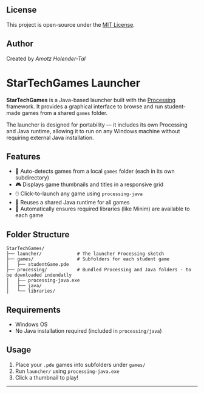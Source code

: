 ## License

This project is open-source under the [MIT License](LICENSE).

## Author

Created by *Amotz Holender-Tal*


# StarTechGames Launcher

**StarTechGames** is a Java-based launcher built with the [Processing](https://processing.org/) framework. It provides a graphical interface to browse and run student-made games from a shared `games` folder.

The launcher is designed for portability — it includes its own Processing and Java runtime, allowing it to run on any Windows machine without requiring external Java installation.

## Features

* 📁 Auto-detects games from a local `games` folder (each in its own subdirectory)
* 🎮 Displays game thumbnails and titles in a responsive grid
* 🖱️ Click-to-launch any game using `processing-java`
* 🔁 Reuses a shared Java runtime for all games
* 🧩 Automatically ensures required libraries (like Minim) are available to each game

## Folder Structure

```
StarTechGames/
├── launcher/             # The launcher Processing sketch
├── games/                # Subfolders for each student game
│   ├── studentGame.pde
├── processing/           # Bundled Processing and Java folders - to be downloaded indendatly
│   ├── processing-java.exe
│   ├── java/
│   └── libraries/
```

## Requirements

* Windows OS
* No Java installation required (included in `processing/java`)

## Usage

1. Place your `.pde` games into subfolders under `games/`
2. Run `launcher/` using `processing-java.exe`
3. Click a thumbnail to play!

---

